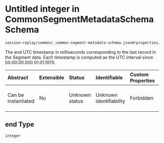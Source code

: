 # Untitled integer in CommonSegmentMetadataSchema Schema

```txt
session-replay/common/_common-segment-metadata-schema.json#/properties/end
```

The end UTC timestamp in milliseconds corresponding to the last record in the Segment data. Each timestamp is computed as the UTC interval since 00:00:00.000 01.01.1970.

| Abstract            | Extensible | Status         | Identifiable            | Custom Properties | Additional Properties | Access Restrictions | Defined In                                                                                                                          |
| :------------------ | :--------- | :------------- | :---------------------- | :---------------- | :-------------------- | :------------------ | :---------------------------------------------------------------------------------------------------------------------------------- |
| Can be instantiated | No         | Unknown status | Unknown identifiability | Forbidden         | Allowed               | none                | [\_common-segment-metadata-schema.json\*](../out/session-replay/common/_common-segment-metadata-schema.json "open original schema") |

## end Type

`integer`
